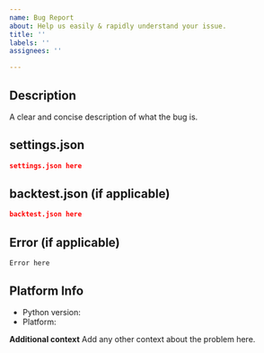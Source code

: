 ```yaml
---
name: Bug Report
about: Help us easily & rapidly understand your issue.
title: ''
labels: ''
assignees: ''

---
```


## Description
A clear and concise description of what the bug is.

## settings.json
```json
settings.json here
```

## backtest.json (if applicable)
```json
backtest.json here
```

## Error (if applicable)
```text
Error here
```

## Platform Info
 - Python version:
 - Platform:

**Additional context**
Add any other context about the problem here.
